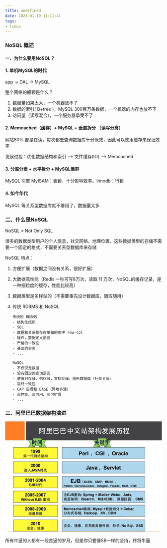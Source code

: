 ```yaml
---
title: undefined
date: 2023-01-19 11:11:41
tags:
- linux
---
```


### NoSQL 概述

#### 一、为什么要用NoSQL？

#### 1. 单机MySQL的时代

app ->  DAL -> MySQL

整个网络的瓶颈是什么？

1. 数据量如果太大，一个机器放不了
2. 数据的索引( B+tree )，MySQL 300百万条数据，一个机器的内存也放不下
3. 访问量（读写混合），一个服务器承受不了

#### 2. Memcached（缓存）+ MySQL + 垂直拆分 （读写分离）

网站80% 都是在读，每次都去查询数据库十分低效，因此可以使用缓存来保证效率

发展过程：优化数据结构和索引 --> 文件缓存(IO) --> Memcached

#### 3. 分库分表 + 水平拆分 + MySQL集群

MySQL 引擎 MyISAM：表锁，十分影响效率。Innodb：行锁

#### 4. 如今年代

MySQL 等关系型数据库就不够用了，数据量太多

### 二、什么是NoSQL

NoSQL = Not Only SQL

很多的数据类型用户的个人信息，社交网络，地理位置。这些数据类型的存储不需要一个固定的格式，不需要关系型数据库来存储

NoSQL 特点：

1. 方便扩展（数据之间没有关系，很好扩展）

2. 大数据高性能（Redis 一秒可写8万次，读取 11 万次，NoSQL的缓存记录，是一种细粒度的缓存，性能比较高）

3. 数据类型是多样型的（不需要事先设计数据库，随取随用）

4. 传统 RDBMS 和 NoSQL 

    ```
    传统的 RDBMS 
    - 结构化组织
    - SQL
    - 数据和关系都存在单独的表中 row-col 
    - 操作，数据定义语言
    - 严格的一致性
    - 基础的事务
    - ...
    ```

    ```
    NoSQL
    - 不仅仅是数据
    - 没有固定的查询语言
    - 健值对存储，列存储，文档存储，图形数据库（社交关系）
    - 最终一致性
    - CAP 定理和 BASE（异地多活）
    - 高性能、高可用、高可扩展
    - ...
    ```

### 三、阿里巴巴数据架构演进

![](./image/阿里巴巴架构发展历程.png)

所有牛逼的人都有一段苦逼的岁月，但是你只要像SB一样的坚持，终将牛逼